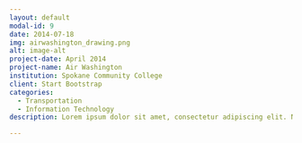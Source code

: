 ```yaml
---
layout: default
modal-id: 9
date: 2014-07-18
img: airwashington_drawing.png
alt: image-alt
project-date: April 2014
project-name: Air Washington
institution: Spokane Community College
client: Start Bootstrap
categories:
  - Transportation
  - Information Technology
description: Lorem ipsum dolor sit amet, consectetur adipiscing elit. Nam facilisis lacus maximus diam finibus imperdiet. Duis nec dolor sit amet tellus ultricies porta. Cras mattis mauris molestie odio convallis, eu laoreet libero condimentum. Quisque porttitor sapien non bibendum aliquet. Fusce venenatis, tellus sed mattis vehicula, arcu lacus aliquet ante, a volutpat nunc tortor a massa. Ut nunc ligula, scelerisque nec eros at, ultrices suscipit augue. 

---
```

